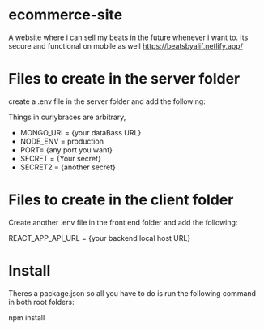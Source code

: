 # ecommerce-site

A website where i can sell my beats in the future whenever i want to. Its secure and functional on mobile as well
https://beatsbyalif.netlify.app/



# Files to create in the server folder

create a .env file in the server folder and add the following:

Things in curlybraces are arbitrary,

- MONGO_URI = {your dataBass URL}
- NODE_ENV = production
- PORT= {any port you want}
- SECRET = {Your secret}
- SECRET2 = {another secret}

# Files to create in the client folder

Create another .env file in the front end folder and add the following: 

REACT_APP_API_URL = {your backend local host URL}

# Install

Theres a package.json so all you have to do is run the following command in both root folders:

npm install 



